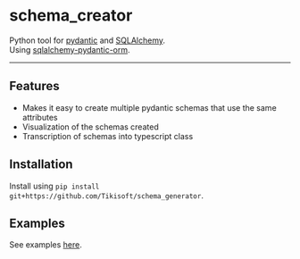 # schema_creator

Python tool for [pydantic](https://github.com/pydantic/pydantic) and [SQLAlchemy](https://github.com/sqlalchemy/sqlalchemy).<br />
Using [sqlalchemy-pydantic-orm](https://github.com/Wouterkoorn/sqlalchemy-pydantic-orm).

---

## Features
- Makes it easy to create multiple pydantic schemas that use the same attributes
- Visualization of the schemas created
- Transcription of schemas into typescript class

## Installation
Install using `pip install git+https://github.com/Tikisoft/schema_generator`.

## Examples
See examples [here](examples/).